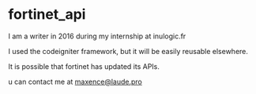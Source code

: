 # fortinet_api
I am a writer in 2016 during my internship at inulogic.fr

I used the codeigniter framework, but it will be easily reusable elsewhere.

It is possible that fortinet has updated its APIs.

u can contact me at maxence@laude.pro
